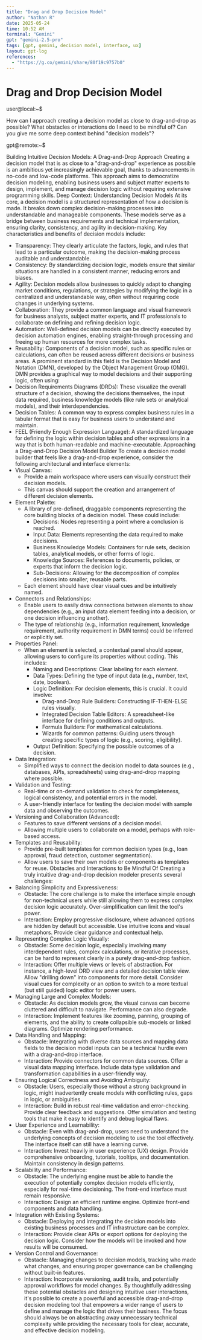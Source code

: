 ```yaml
---
title: "Drag and Drop Decision Model"
author: "Nathan R"
date: 2025-05-24
time: 10:52 AM
terminal: "Gemini"
gpt: "gemini-2.5-pro"
tags: [gpt, gemini, decision model, interface, ux]
layout: gpt-log
references:
  - "https://g.co/gemini/share/80f19c9757b0"
---
```


# Drag and Drop Decision Model

<p class="terminal-line matrix user">user@local:~$</p>

How can I approach creating a decision model as close to drag-and-drop as possible? What obstacles or interactions do I need to be mindful of? Can you give me some deep context behind "decision models"?

<p class="terminal-line matrix gpt">gpt@remote:~$</p>

Building Intuitive Decision Models: A Drag-and-Drop Approach
Creating a decision model that is as close to a "drag-and-drop" experience as possible is an ambitious yet increasingly achievable goal, thanks to advancements in no-code and low-code platforms. This approach aims to democratize decision modeling, enabling business users and subject matter experts to design, implement, and manage decision logic without requiring extensive programming skills.
Deep Context: Understanding Decision Models
At its core, a decision model is a structured representation of how a decision is made. It breaks down complex decision-making processes into understandable and manageable components. These models serve as a bridge between business requirements and technical implementation, ensuring clarity, consistency, and agility in decision-making.
Key characteristics and benefits of decision models include:
 * Transparency: They clearly articulate the factors, logic, and rules that lead to a particular outcome, making the decision-making process auditable and understandable.
 * Consistency: By standardizing decision logic, models ensure that similar situations are handled in a consistent manner, reducing errors and biases.
 * Agility: Decision models allow businesses to quickly adapt to changing market conditions, regulations, or strategies by modifying the logic in a centralized and understandable way, often without requiring code changes in underlying systems.
 * Collaboration: They provide a common language and visual framework for business analysts, subject matter experts, and IT professionals to collaborate on defining and refining decision logic.
 * Automation: Well-defined decision models can be directly executed by decision automation engines, enabling straight-through processing and freeing up human resources for more complex tasks.
 * Reusability: Components of a decision model, such as specific rules or calculations, can often be reused across different decisions or business areas.
A prominent standard in this field is the Decision Model and Notation (DMN), developed by the Object Management Group (OMG). DMN provides a graphical way to model decisions and their supporting logic, often using:
 * Decision Requirements Diagrams (DRDs): These visualize the overall structure of a decision, showing the decisions themselves, the input data required, business knowledge models (like rule sets or analytical models), and their interdependencies.
 * Decision Tables: A common way to express complex business rules in a tabular format that is easy for business users to understand and maintain.
 * FEEL (Friendly Enough Expression Language): A standardized language for defining the logic within decision tables and other expressions in a way that is both human-readable and machine-executable.
Approaching a Drag-and-Drop Decision Model Builder
To create a decision model builder that feels like a drag-and-drop experience, consider the following architectural and interface elements:
 * Visual Canvas:
   * Provide a main workspace where users can visually construct their decision models.
   * This canvas should support the creation and arrangement of different decision elements.
 * Element Palette:
   * A library of pre-defined, draggable components representing the core building blocks of a decision model. These could include:
     * Decisions: Nodes representing a point where a conclusion is reached.
     * Input Data: Elements representing the data required to make decisions.
     * Business Knowledge Models: Containers for rule sets, decision tables, analytical models, or other forms of logic.
     * Knowledge Sources: References to documents, policies, or experts that inform the decision logic.
     * Sub-Decisions: Allowing for the decomposition of complex decisions into smaller, reusable parts.
   * Each element should have clear visual cues and be intuitively named.
 * Connectors and Relationships:
   * Enable users to easily draw connections between elements to show dependencies (e.g., an input data element feeding into a decision, or one decision influencing another).
   * The type of relationship (e.g., information requirement, knowledge requirement, authority requirement in DMN terms) could be inferred or explicitly set.
 * Properties Panel:
   * When an element is selected, a contextual panel should appear, allowing users to configure its properties without coding. This includes:
     * Naming and Descriptions: Clear labeling for each element.
     * Data Types: Defining the type of input data (e.g., number, text, date, boolean).
     * Logic Definition: For decision elements, this is crucial. It could involve:
       * Drag-and-Drop Rule Builders: Constructing IF-THEN-ELSE rules visually.
       * Integrated Decision Table Editors: A spreadsheet-like interface for defining conditions and outputs.
       * Formula Builders: For mathematical calculations.
       * Wizards for common patterns: Guiding users through creating specific types of logic (e.g., scoring, eligibility).
     * Output Definition: Specifying the possible outcomes of a decision.
 * Data Integration:
   * Simplified ways to connect the decision model to data sources (e.g., databases, APIs, spreadsheets) using drag-and-drop mapping where possible.
 * Validation and Testing:
   * Real-time or on-demand validation to check for completeness, logical consistency, and potential errors in the model.
   * A user-friendly interface for testing the decision model with sample data and observing the outcomes.
 * Versioning and Collaboration (Advanced):
   * Features to save different versions of a decision model.
   * Allowing multiple users to collaborate on a model, perhaps with role-based access.
 * Templates and Reusability:
   * Provide pre-built templates for common decision types (e.g., loan approval, fraud detection, customer segmentation).
   * Allow users to save their own models or components as templates for reuse.
Obstacles and Interactions to Be Mindful Of
Creating a truly intuitive drag-and-drop decision modeler presents several challenges:
 * Balancing Simplicity and Expressiveness:
   * Obstacle: The core challenge is to make the interface simple enough for non-technical users while still allowing them to express complex decision logic accurately. Over-simplification can limit the tool's power.
   * Interaction: Employ progressive disclosure, where advanced options are hidden by default but accessible. Use intuitive icons and visual metaphors. Provide clear guidance and contextual help.
 * Representing Complex Logic Visually:
   * Obstacle: Some decision logic, especially involving many interdependent rules, complex calculations, or iterative processes, can be hard to represent clearly in a purely drag-and-drop fashion.
   * Interaction: Offer multiple views or levels of abstraction. For instance, a high-level DRD view and a detailed decision table view. Allow "drilling down" into components for more detail. Consider visual cues for complexity or an option to switch to a more textual (but still guided) logic editor for power users.
 * Managing Large and Complex Models:
   * Obstacle: As decision models grow, the visual canvas can become cluttered and difficult to navigate. Performance can also degrade.
   * Interaction: Implement features like zooming, panning, grouping of elements, and the ability to create collapsible sub-models or linked diagrams. Optimize rendering performance.
 * Data Handling and Mapping:
   * Obstacle: Integrating with diverse data sources and mapping data fields to the decision model inputs can be a technical hurdle even with a drag-and-drop interface.
   * Interaction: Provide connectors for common data sources. Offer a visual data mapping interface. Include data type validation and transformation capabilities in a user-friendly way.
 * Ensuring Logical Correctness and Avoiding Ambiguity:
   * Obstacle: Users, especially those without a strong background in logic, might inadvertently create models with conflicting rules, gaps in logic, or ambiguities.
   * Interaction: Build in robust real-time validation and error-checking. Provide clear feedback and suggestions. Offer simulation and testing tools that make it easy to identify and debug logical flaws.
 * User Experience and Learnability:
   * Obstacle: Even with drag-and-drop, users need to understand the underlying concepts of decision modeling to use the tool effectively. The interface itself can still have a learning curve.
   * Interaction: Invest heavily in user experience (UX) design. Provide comprehensive onboarding, tutorials, tooltips, and documentation. Maintain consistency in design patterns.
 * Scalability and Performance:
   * Obstacle: The underlying engine must be able to handle the execution of potentially complex decision models efficiently, especially for real-time decisioning. The front-end interface must remain responsive.
   * Interaction: Design an efficient runtime engine. Optimize front-end components and data handling.
 * Integration with Existing Systems:
   * Obstacle: Deploying and integrating the decision models into existing business processes and IT infrastructure can be complex.
   * Interaction: Provide clear APIs or export options for deploying the decision logic. Consider how the models will be invoked and how results will be consumed.
 * Version Control and Governance:
   * Obstacle: Managing changes to decision models, tracking who made what changes, and ensuring proper governance can be challenging without built-in features.
   * Interaction: Incorporate versioning, audit trails, and potentially approval workflows for model changes.
By thoughtfully addressing these potential obstacles and designing intuitive user interactions, it's possible to create a powerful and accessible drag-and-drop decision modeling tool that empowers a wider range of users to define and manage the logic that drives their business. The focus should always be on abstracting away unnecessary technical complexity while providing the necessary tools for clear, accurate, and effective decision modeling.



